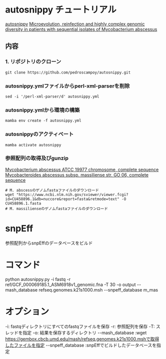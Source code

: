 # autosnippy チュートリアル

[autosnippy](https://github.com/pedroscampoy/autosnippy)
[Microevolution, reinfection and highly complex genomic diversity in patients with sequential isolates of Mycobacterium abscessus](https://www.nature.com/articles/s41467-024-46552-w)

## 内容

### 1. リポジトリのクローン
```
git clone https://github.com/pedroscampoy/autosnippy.git
```

### autosnippy.ymlファイルからperl-xml-parserを削除
```
sed -i '/perl-xml-parser/d' autosnippy.yml
```

### autosnippy.ymlから環境の構築
```
mamba env create -f autosnippy.yml
```

### autosnippyのアクティベート
```
mamba activate autosnippy
```

### 参照配列の取得及びgunzip
[Mycobacterium abscessus ATCC 19977 chromosome, complete sequence](https://www.ncbi.nlm.nih.gov/nuccore/CU458896.1)
[Mycobacteroides abscessus subsp. massiliense str. GO 06, complete sequence
](https://www.ncbi.nlm.nih.gov/nuccore/NC_018150.2)

```
# M. abscessのゲノムfastaファイルのダウンロード
wget "https://www.ncbi.nlm.nih.gov/sviewer/viewer.fcgi?id=CU458896.1&db=nuccore&report=fasta&retmode=text" -O CU458896.1.fasta
# M. massilienseのゲノムfastaファイルのダウンロード
```

# snpEff
参照配列からsnpEffのデータベースをビルド

# コマンド
python autosnippy.py -i fastq -r ref/GCF_000069185.1_ASM6918v1_genomic.fna  -T 30 -o output --mash_database refseq.genomes.k21s1000.msh --snpeff_database m_mas

# オプション
-i: fastqディレクトリにすべてのfastqファイルを保存
-r: 参照配列を保存
-T: スレッドを指定
-o: 結果を保存するディレクトリ
--mash_database :wget https://gembox.cbcb.umd.edu/mash/refseq.genomes.k21s1000.mshで取得したファイルを指定
--snpeff_database :snpEffでビルドしたデータベースを指定
